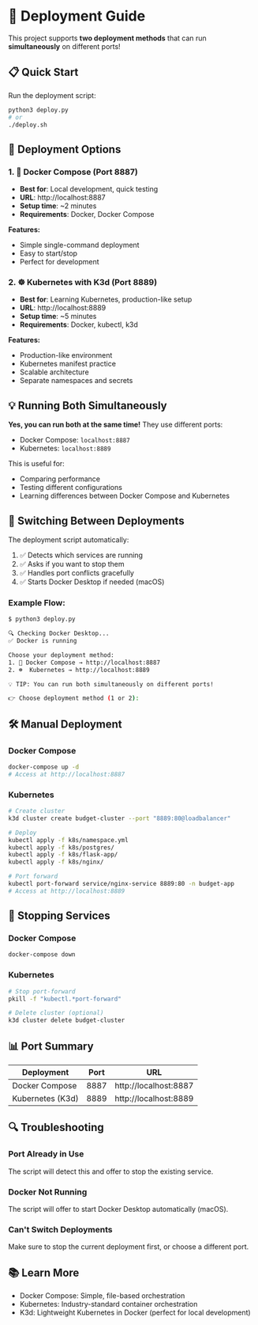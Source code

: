 # 🚀 Deployment Guide

This project supports **two deployment methods** that can run **simultaneously** on different ports!

## 📋 Quick Start

Run the deployment script:
```bash
python3 deploy.py
# or
./deploy.sh
```

## 🎯 Deployment Options

### 1. 🐳 Docker Compose (Port 8887)
- **Best for**: Local development, quick testing
- **URL**: http://localhost:8887
- **Setup time**: ~2 minutes
- **Requirements**: Docker, Docker Compose

**Features:**
- Simple single-command deployment
- Easy to start/stop
- Perfect for development

### 2. ☸️  Kubernetes with K3d (Port 8889)
- **Best for**: Learning Kubernetes, production-like setup
- **URL**: http://localhost:8889
- **Setup time**: ~5 minutes
- **Requirements**: Docker, kubectl, k3d

**Features:**
- Production-like environment
- Kubernetes manifest practice
- Scalable architecture
- Separate namespaces and secrets

## 💡 Running Both Simultaneously

**Yes, you can run both at the same time!** They use different ports:
- Docker Compose: `localhost:8887`
- Kubernetes: `localhost:8889`

This is useful for:
- Comparing performance
- Testing different configurations
- Learning differences between Docker Compose and Kubernetes

## 🔄 Switching Between Deployments

The deployment script automatically:
1. ✅ Detects which services are running
2. ✅ Asks if you want to stop them
3. ✅ Handles port conflicts gracefully
4. ✅ Starts Docker Desktop if needed (macOS)

### Example Flow:

```bash
$ python3 deploy.py

🔍 Checking Docker Desktop...
✅ Docker is running

Choose your deployment method:
1. 🐳 Docker Compose → http://localhost:8887
2. ☸️  Kubernetes → http://localhost:8889

💡 TIP: You can run both simultaneously on different ports!

👉 Choose deployment method (1 or 2):
```

## 🛠️ Manual Deployment

### Docker Compose
```bash
docker-compose up -d
# Access at http://localhost:8887
```

### Kubernetes
```bash
# Create cluster
k3d cluster create budget-cluster --port "8889:80@loadbalancer"

# Deploy
kubectl apply -f k8s/namespace.yml
kubectl apply -f k8s/postgres/
kubectl apply -f k8s/flask-app/
kubectl apply -f k8s/nginx/

# Port forward
kubectl port-forward service/nginx-service 8889:80 -n budget-app
# Access at http://localhost:8889
```

## 🛑 Stopping Services

### Docker Compose
```bash
docker-compose down
```

### Kubernetes
```bash
# Stop port-forward
pkill -f "kubectl.*port-forward"

# Delete cluster (optional)
k3d cluster delete budget-cluster
```

## 📊 Port Summary

| Deployment       | Port | URL                        |
|------------------|------|----------------------------|
| Docker Compose   | 8887 | http://localhost:8887      |
| Kubernetes (K3d) | 8889 | http://localhost:8889      |

## 🔍 Troubleshooting

### Port Already in Use
The script will detect this and offer to stop the existing service.

### Docker Not Running
The script will offer to start Docker Desktop automatically (macOS).

### Can't Switch Deployments
Make sure to stop the current deployment first, or choose a different port.

## 📚 Learn More

- Docker Compose: Simple, file-based orchestration
- Kubernetes: Industry-standard container orchestration
- K3d: Lightweight Kubernetes in Docker (perfect for local development) 